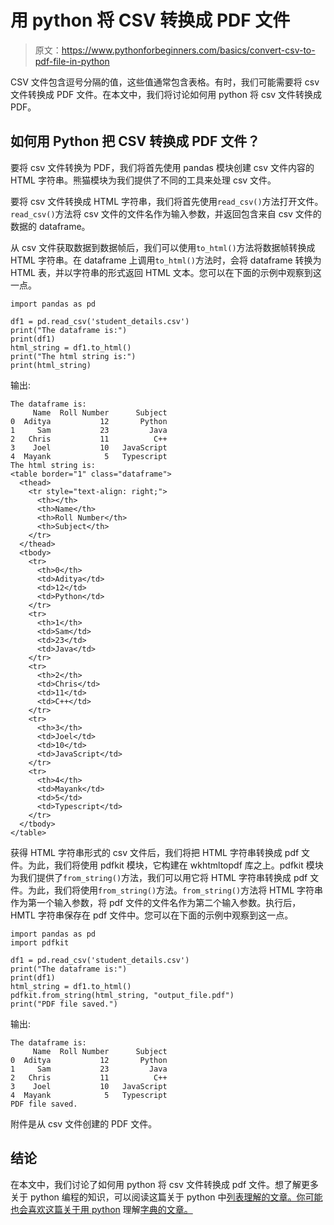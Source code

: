 # 用 python 将 CSV 转换成 PDF 文件

> 原文：<https://www.pythonforbeginners.com/basics/convert-csv-to-pdf-file-in-python>

CSV 文件包含逗号分隔的值，这些值通常包含表格。有时，我们可能需要将 csv 文件转换成 PDF 文件。在本文中，我们将讨论如何用 python 将 csv 文件转换成 PDF。

## 如何用 Python 把 CSV 转换成 PDF 文件？

要将 csv 文件转换为 PDF，我们将首先使用 pandas 模块创建 csv 文件内容的 HTML 字符串。熊猫模块为我们提供了不同的工具来处理 csv 文件。

要将 csv 文件转换成 HTML 字符串，我们将首先使用`read_csv()`方法打开文件。`read_csv()`方法将 csv 文件的文件名作为输入参数，并返回包含来自 csv 文件的数据的 dataframe。

从 csv 文件获取数据到数据帧后，我们可以使用`to_html()`方法将数据帧转换成 HTML 字符串。在 dataframe 上调用`to_html()`方法时，会将 dataframe 转换为 HTML 表，并以字符串的形式返回 HTML 文本。您可以在下面的示例中观察到这一点。

```
import pandas as pd

df1 = pd.read_csv('student_details.csv')
print("The dataframe is:")
print(df1)
html_string = df1.to_html()
print("The html string is:")
print(html_string)
```

输出:

```
The dataframe is:
     Name  Roll Number      Subject
0  Aditya           12       Python
1     Sam           23         Java
2   Chris           11          C++
3    Joel           10   JavaScript
4  Mayank            5   Typescript
The html string is:
<table border="1" class="dataframe">
  <thead>
    <tr style="text-align: right;">
      <th></th>
      <th>Name</th>
      <th>Roll Number</th>
      <th>Subject</th>
    </tr>
  </thead>
  <tbody>
    <tr>
      <th>0</th>
      <td>Aditya</td>
      <td>12</td>
      <td>Python</td>
    </tr>
    <tr>
      <th>1</th>
      <td>Sam</td>
      <td>23</td>
      <td>Java</td>
    </tr>
    <tr>
      <th>2</th>
      <td>Chris</td>
      <td>11</td>
      <td>C++</td>
    </tr>
    <tr>
      <th>3</th>
      <td>Joel</td>
      <td>10</td>
      <td>JavaScript</td>
    </tr>
    <tr>
      <th>4</th>
      <td>Mayank</td>
      <td>5</td>
      <td>Typescript</td>
    </tr>
  </tbody>
</table>
```

获得 HTML 字符串形式的 csv 文件后，我们将把 HTML 字符串转换成 pdf 文件。为此，我们将使用 pdfkit 模块，它构建在 wkhtmltopdf 库之上。pdfkit 模块为我们提供了`from_string()`方法，我们可以用它将 HTML 字符串转换成 pdf 文件。为此，我们将使用`from_string()`方法。`from_string()`方法将 HTML 字符串作为第一个输入参数，将 pdf 文件的文件名作为第二个输入参数。执行后，HMTL 字符串保存在 pdf 文件中。您可以在下面的示例中观察到这一点。

```
import pandas as pd
import pdfkit

df1 = pd.read_csv('student_details.csv')
print("The dataframe is:")
print(df1)
html_string = df1.to_html()
pdfkit.from_string(html_string, "output_file.pdf")
print("PDF file saved.")
```

输出:

```
The dataframe is:
     Name  Roll Number      Subject
0  Aditya           12       Python
1     Sam           23         Java
2   Chris           11          C++
3    Joel           10   JavaScript
4  Mayank            5   Typescript
PDF file saved.
```

附件是从 csv 文件创建的 PDF 文件。

## 结论

在本文中，我们讨论了如何用 python 将 csv 文件转换成 pdf 文件。想了解更多关于 python 编程的知识，可以阅读这篇关于 python 中[列表理解的文章。你可能也会喜欢这篇关于用 python](https://www.pythonforbeginners.com/basics/list-comprehensions-in-python) 理解[字典的文章。](https://www.pythonforbeginners.com/dictionary/dictionary-comprehension-in-python)